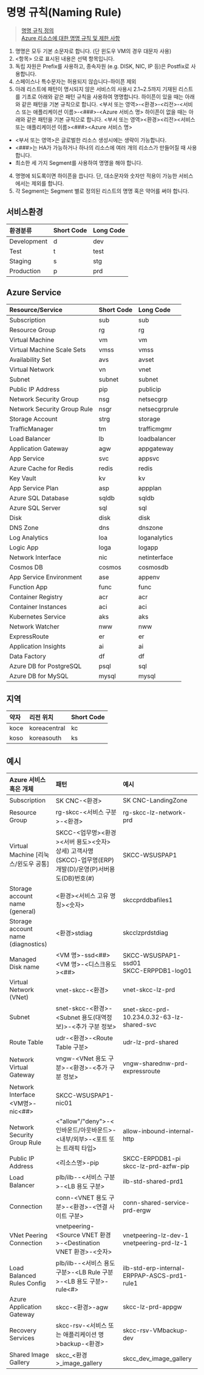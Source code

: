 # 명명 규칙(Naming Rule)  
> [명명 규칙 정의](https://docs.microsoft.com/ko-kr/azure/cloud-adoption-framework/ready/azure-best-practices/resource-naming)  
> [Azure 리소스에 대한 명명 규칙 및 제한 사항](https://docs.microsoft.com/ko-kr/azure/azure-resource-manager/management/resource-name-rules)


1. 명명은 모두 기본 소문자로 합니다. (단 윈도우 VM의 경우 대문자 사용)
2. <항목> 으로 표시된 내용은 선택 항목입니다.
3. 독립 자원은 Prefix를 사용하고, 종속자원 (e.g. DISK, NIC, IP 등)은 Postfix로 사용합니다.
2. 스페이스나 특수문자는 허용되지 않습니다-하이픈 제외
3. 아래 리스트에 패턴이 명시되지 않은 서비스의 사용시 2.1~2.5까지 기재된 리스트를 기초로 아래와 같은 패턴 규칙을 사용하여 명명합니다.
하이픈이 있을 때는 아래와 같은 패턴을 기본 규칙으로 합니다.
<부서 또는 영역>-<환경>-<리전>-<서비스 또는 애플리케이션 이름>-<###>-<Azure 서비스 명>
하이픈이 없을 때는 아래와 같은 패턴을 기본 규칙으로 합니다.
<부서 또는 영역><환경><리전><서비스 또는 애플리케이션 이름><###><Azure 서비스 명> 
  * <부서 또는 영역>은 글로벌한 리소스 생성시에는 생략이 가능합니다.
  * <###>는 HA가 가능하거나 하나의 리소스에 여러 개의 리소스가 만들어질 때 사용합니다.
  * 최소한 세 가지 Segment를 사용하여 명명을 해야 합니다.
4. 명명에 되도록이면 하이픈을 씁니다. 단, 대소문자와 숫자만 적용이 가능한 서비스에서는 제외를 합니다.
5. 각 Segment는 Segment 별로 정의된 리스트의 명명 혹은 약어를 써야 합니다.


## 서비스환경
| 환경분류 | Short Code | Long Code |  
|:---|:---|:---|
| Development |	d	| dev |
| Test | t | test |
| Staging | s	| stg |
| Production | p | prd |

## Azure Service
| Resource/Service | Short Code | Long Code |  
|:---|:---|:---|
| Subscription | sub | sub |
| Resource Group | rg | rg |
| Virtual Machine | vm | vm |
| Virtual Machine Scale Sets | vmss | vmss |
| Availability Set | avs | avset |
| Virtual Network | vn | vnet |
| Subnet | subnet | subnet
| Public IP Address  | pip | publicip |
| Network Security Group | nsg | netsecgrp |
| Network Security Group Rule | nsgr | netsecgrprule
| Storage Account | strg | storage |
| TrafficManager | tm | trafficmgmr | 
| Load Balancer | lb | loadbalancer | 
| Application Gateway | agw | appgateway |
| App Service| svc | appsvc |
| Azure Cache for Redis | redis | redis | 
| Key Vault | kv | kv |
| App Service Plan | asp | appplan
| Azure SQL Database | sqldb | sqldb |
| Azure SQL Server | sql | sql |
| Disk | disk | disk |
| DNS Zone | dns | dnszone |
| Log Analytics | loa | loganalytics |
| Logic App | loga | logapp |
| Network Interface | nic | netinterface |
| Cosmos DB | cosmos | cosmosdb |
| App Service Environment | ase	| appenv |
| Function App | func | func |
| Container Registry | acr | acr |
| Container Instances | aci | aci |
| Kubernetes Service | aks | aks |
| Network Watcher | nww | nww | 
| ExpressRoute | er | er |
| Application Insights | ai | ai
| Data Factory | df | df |
| Azure DB for PostgreSQL | psql | sql |
| Azure DB for MySQL | mysql | mysql |

## 지역
| 약자 | 리전 위치 | Short Code |  
|:---|:---|:---|
| koce | koreacentral | kc | 
| koso | koreasouth | ks |

## 예시
| Azure 서비스 혹은 개체 | 패턴 | 예시 |
|:---|:---|:---|
| Subscription | SK CNC-<환경> | SK CNC-LandingZone |  
| Resource Group | rg-skcc-<서비스 구분>-<환경> | rg-skcc-lz-network-prd | 
| Virtual Machine	[리눅스/윈도우 공통] | SKCC-<업무명><환경><서버 용도><숫자> </br> 상세) 고객사명(SKCC)-업무명(ERP)개발(D)/운영(P)서버용도(DB)번호(#) | SKCC-WSUSPAP1 |
| Storage account name (general) | <skcc><환경><서비스 고유 명칭><숫자> | skccprddbafiles1 |
| Storage account name (diagnostics) |<skcc><환경>stdiag | skcclzprdstdiag |  
| Managed Disk name | <VM 명>-ssd<##> </br> <VM 명>-<디스크용도><##> | SKCC-WSUSPAP1-ssd01 </br> SKCC-ERPPDB1-log01 | 
| Virtual Network (VNet) | vnet-skcc-<환경> | vnet-skcc-lz-prd |
| Subnet | snet-skcc-<환경>-<Subnet 용도(대역정보)>-<추가 구분 정보> | snet-skcc-prd-10.234.0.32-63-lz-shared-svc |
| Route Table	| udr-<환경>-<Route Table 구분> | udr-lz-prd-shared |
| Network Virtual Gateway | vngw-<VNet 용도 구분>-<환경>-<추가 구분 정보> | vngw-sharednw-prd-expressroute | 
| Network Interface	<VM명>-nic<##> | SKCC-WSUSPAP1-nic01 |
| Network Security Group Rule | <"allow"/"deny">-<인바운드/아웃바운드>-<내부/외부>-<포트 또는 트래픽 타입> | allow-inbound-internal-http | 
| Public IP Address | <리소스명>-pip | SKCC-ERPDDB1-pi </br> skcc-lz-prd-azfw-pip |  
| Load Balancer | plb/ilb-<SKU Type>-<서비스 구분>-<LB 용도 구분> | ilb-std-shared-prd1 | 
| Connection | conn-<VNET 용도 구분>-<환경>-<연결 사이트 구분> | conn-shared-service-prd-ergw |  
| VNet Peering Connection | vnetpeering-<Source VNET 환경>-<Destination VNET 환경>-<숫자> | vnetpeering-lz-dev-1 </br> vnetpeering-prd-lz-1 |  
| Load Balanced Rules Config | plb/ilb-<SKU Type>-<서비스 용도 구분>-<LB Rule 구분>-<LB 용도 구분>-rule<#> | ilb-std-erp-internal-ERPPAP-ASCS-prd1-rule1 |  
| Azure Application Gateway | skcc-<환경>-agw | skcc-lz-prd-appgw | 
| Recovery Services | skcc-rsv-<서비스 또는 애플리케이션 명>backup-<환경> | skcc-rsv-VMbackup-dev | 
| Shared Image Gallery | skcc_<환경>_image_gallery | skcc_dev_image_gallery |
